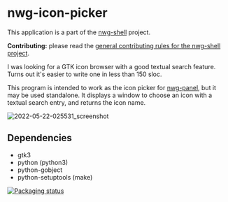 # nwg-icon-picker

This application is a part of the [nwg-shell](https://nwg-piotr.github.io/nwg-shell) project.

**Contributing:** please read the [general contributing rules for the nwg-shell project](https://nwg-piotr.github.io/nwg-shell/contribution).

I was looking for a GTK icon browser with a good textual search feature. Turns out it's easier to write one in less than 150 sloc.

This program is intended to work as the icon picker for [nwg-panel](https://github.com/nwg-piotr/nwg-panel), but it may be used standalone.
It displays a window to choose an icon with a textual search entry, and returns the icon name.

![2022-05-22-025531_screenshot](https://user-images.githubusercontent.com/20579136/169673841-82b6a8b3-982d-4498-9eda-d8bbed17b2fd.png)

## Dependencies

- gtk3
- python (python3)
- python-gobject
- python-setuptools (make)

[![Packaging status](https://repology.org/badge/vertical-allrepos/nwg-icon-picker.svg)](https://repology.org/project/nwg-icon-picker/versions)
